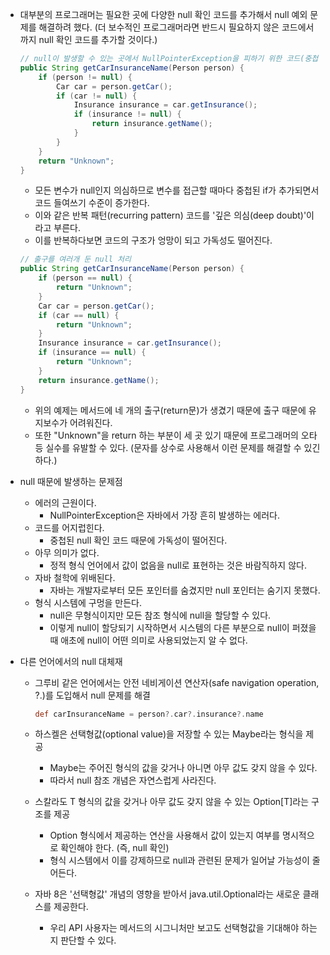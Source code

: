 - 대부분의 프로그래머는 필요한 곳에 다양한 null 확인 코드를 추가해서 null 예외 문제를 해결하려 했다. (더 보수적인 프로그래머라면 반드시 필요하지 않은 코드에서까지 null 확인 코드를 추가할 것이다.)

    ```java
    // null이 발생할 수 있는 곳에서 NullPointerException을 피하기 위한 코드(중첩 if문)
    public String getCarInsuranceName(Person person) {
    	if (person != null) {
    		Car car = person.getCar();
    		if (car != null) {
    			Insurance insurance = car.getInsurance();
    			if (insurance != null) {
    				return insurance.getName();
    			}
    		}
    	}
    	return "Unknown";
    }
    ```

    - 모든 변수가 null인지 의심하므로 변수를 접근할 때마다 중첩된 if가 추가되면서 코드 들여쓰기 수준이 증가한다.
    - 이와 같은 반복 패턴(recurring pattern) 코드를 '깊은 의심(deep doubt)'이라고 부른다.
    - 이를 반복하다보면 코드의 구조가 엉망이 되고 가독성도 떨어진다.

    ```java
    // 출구를 여러개 둔 null 처리
    public String getCarInsuranceName(Person person) {
    	if (person == null) {
    		return "Unknown";
    	}
    	Car car = person.getCar();
    	if (car == null) {
    		return "Unknown";
    	}
    	Insurance insurance = car.getInsurance();
    	if (insurance == null) {
    		return "Unknown";
    	}
    	return insurance.getName();
    }
    ```

    - 위의 예제는 메서드에 네 개의 출구(return문)가 생겼기 때문에 출구 때문에 유지보수가 어려워진다.
    - 또한 "Unknown"을 return 하는 부분이 세 곳 있기 때문에 프로그래머의 오타 등 실수를 유발할 수 있다. (문자를 상수로 사용해서 이런 문제를 해결할 수 있긴 하다.)

- null 때문에 발생하는 문제점
    - 에러의 근원이다.
        - NullPointerException은 자바에서 가장 흔히 발생하는 에러다.
    - 코드를 어지럽힌다.
        - 중첩된 null 확인 코드 때문에 가독성이 떨어진다.
    - 아무 의미가 없다.
        - 정적 형식 언어에서 값이 없음을 null로 표현하는 것은 바람직하지 않다.
    - 자바 철학에 위배된다.
        - 자바는 개발자로부터 모든 포인터를 숨겼지만 null 포인터는 숨기지 못했다.
    - 형식 시스템에 구멍을 만든다.
        - null은 무형식이지만 모든 참조 형식에 null을 할당할 수 있다.
        - 이렇게 null이 할당되기 시작하면서 시스템의 다른 부분으로 null이 퍼졌을 때 애초에 null이 어떤 의미로 사용되었는지 알 수 없다.

- 다른 언어에서의 null 대체재
    - 그루비 같은 언어에서는 안전 네비게이션 연산자(safe navigation operation, ?.)를 도입해서 null 문제를 해결

        ```groovy
        def carInsuranceName = person?.car?.insurance?.name
        ```

    - 하스켈은 선택형값(optional value)을 저장할 수 있는 Maybe라는 형식을 제공
        - Maybe는 주어진 형식의 값을 갖거나 아니면 아무 값도 갖지 않을 수 있다.
        - 따라서 null 참조 개념은 자연스럽게 사라진다.
    - 스칼라도 T 형식의 값을 갖거나 아무 값도 갖지 않을 수 있는 Option[T]라는 구조를 제공
        - Option 형식에서 제공하는 연산을 사용해서 값이 있는지 여부를 명시적으로 확인해야 한다. (즉, null 확인)
        - 형식 시스템에서 이를 강제하므로 null과 관련된 문제가 일어날 가능성이 줄어든다.
    - 자바 8은 '선택형값' 개념의 영향을 받아서 java.util.Optional<T>라는 새로운 클래스를 제공한다.
        - 우리 API 사용자는 메서드의 시그니처만 보고도 선택형값을 기대해야 하는지 판단할 수 있다.